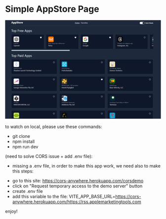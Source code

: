 # Simple AppStore Page

![demo image](image.png)

to watch on local, please use these commands:

- git clone
- npm install
- npm run dev

(need to solve CORS issue + add .env file):

- missing a .env file, in order to make this app work, we need also to make this steps:

* go to this site: https://cors-anywhere.herokuapp.com/corsdemo
* click on "Request temporary access to the demo server" button
* create .env file
* add this variable to the file:
  VITE_APP_BASE_URL=https://cors-anywhere.herokuapp.com/https://rss.applemarketingtools.com

enjoy!
